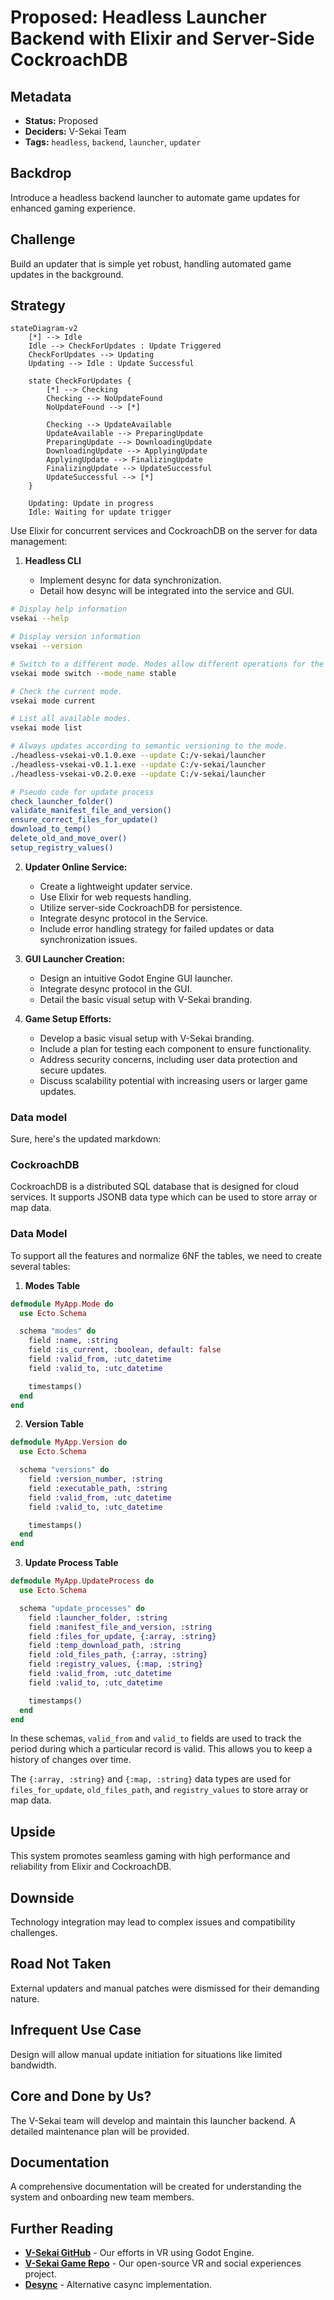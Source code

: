 # Proposed: Headless Launcher Backend with Elixir and Server-Side CockroachDB

## Metadata

- **Status:** Proposed
- **Deciders:** V-Sekai Team
- **Tags:** `headless`, `backend`, `launcher`, `updater`

## Backdrop

Introduce a headless backend launcher to automate game updates for enhanced gaming experience.

## Challenge

Build an updater that is simple yet robust, handling automated game updates in the background.

## Strategy

```mermaid
stateDiagram-v2
    [*] --> Idle
    Idle --> CheckForUpdates : Update Triggered
    CheckForUpdates --> Updating
    Updating --> Idle : Update Successful

    state CheckForUpdates {
        [*] --> Checking
        Checking --> NoUpdateFound
        NoUpdateFound --> [*]

        Checking --> UpdateAvailable
        UpdateAvailable --> PreparingUpdate
        PreparingUpdate --> DownloadingUpdate
        DownloadingUpdate --> ApplyingUpdate
        ApplyingUpdate --> FinalizingUpdate
        FinalizingUpdate --> UpdateSuccessful
        UpdateSuccessful --> [*]
    }

    Updating: Update in progress
    Idle: Waiting for update trigger
```

Use Elixir for concurrent services and CockroachDB on the server for data management:

1. **Headless CLI**

   - Implement desync for data synchronization.
   - Detail how desync will be integrated into the service and GUI.

```bash
# Display help information
vsekai --help

# Display version information
vsekai --version

# Switch to a different mode. Modes allow different operations for the software.
vsekai mode switch --mode_name stable

# Check the current mode.
vsekai mode current

# List all available modes.
vsekai mode list

# Always updates according to semantic versioning to the mode.
./headless-vsekai-v0.1.0.exe --update C:/v-sekai/launcher
./headless-vsekai-v0.1.1.exe --update C:/v-sekai/launcher
./headless-vsekai-v0.2.0.exe --update C:/v-sekai/launcher

# Pseudo code for update process
check_launcher_folder()
validate_manifest_file_and_version()
ensure_correct_files_for_update()
download_to_temp()
delete_old_and_move_over()
setup_registry_values()
```

2. **Updater Online Service:**

   - Create a lightweight updater service.
   - Use Elixir for web requests handling.
   - Utilize server-side CockroachDB for persistence.
   - Integrate desync protocol in the Service.
   - Include error handling strategy for failed updates or data synchronization issues.

3. **GUI Launcher Creation:**

   - Design an intuitive Godot Engine GUI launcher.
   - Integrate desync protocol in the GUI.
   - Detail the basic visual setup with V-Sekai branding.

4. **Game Setup Efforts:**
   - Develop a basic visual setup with V-Sekai branding.
   - Include a plan for testing each component to ensure functionality.
   - Address security concerns, including user data protection and secure updates.
   - Discuss scalability potential with increasing users or larger game updates.

### Data model

Sure, here's the updated markdown:

### CockroachDB

CockroachDB is a distributed SQL database that is designed for cloud services. It supports JSONB data type which can be used to store array or map data.

### Data Model

To support all the features and normalize 6NF the tables, we need to create several tables:

1. **Modes Table**

```elixir
defmodule MyApp.Mode do
  use Ecto.Schema

  schema "modes" do
    field :name, :string
    field :is_current, :boolean, default: false
    field :valid_from, :utc_datetime
    field :valid_to, :utc_datetime

    timestamps()
  end
end
```

2. **Version Table**

```elixir
defmodule MyApp.Version do
  use Ecto.Schema

  schema "versions" do
    field :version_number, :string
    field :executable_path, :string
    field :valid_from, :utc_datetime
    field :valid_to, :utc_datetime

    timestamps()
  end
end
```

3. **Update Process Table**

```elixir
defmodule MyApp.UpdateProcess do
  use Ecto.Schema

  schema "update_processes" do
    field :launcher_folder, :string
    field :manifest_file_and_version, :string
    field :files_for_update, {:array, :string}
    field :temp_download_path, :string
    field :old_files_path, {:array, :string}
    field :registry_values, {:map, :string}
    field :valid_from, :utc_datetime
    field :valid_to, :utc_datetime

    timestamps()
  end
end
```

In these schemas, `valid_from` and `valid_to` fields are used to track the period during which a particular record is valid. This allows you to keep a history of changes over time.

The `{:array, :string}` and `{:map, :string}` data types are used for `files_for_update`, `old_files_path`, and `registry_values` to store array or map data.

## Upside

This system promotes seamless gaming with high performance and reliability from Elixir and CockroachDB.

## Downside

Technology integration may lead to complex issues and compatibility challenges.

## Road Not Taken

External updaters and manual patches were dismissed for their demanding nature.

## Infrequent Use Case

Design will allow manual update initiation for situations like limited bandwidth.

## Core and Done by Us?

The V-Sekai team will develop and maintain this launcher backend. A detailed maintenance plan will be provided.

## Documentation

A comprehensive documentation will be created for understanding the system and onboarding new team members.

## Further Reading

- [**V-Sekai GitHub**](https://github.com/v-sekai) - Our efforts in VR using Godot Engine.
- [**V-Sekai Game Repo**](https://github.com/v-sekai/v-sekai-game) - Our open-source VR and social experiences project.
- [**Desync**](https://github.com/folbricht/desync) - Alternative casync implementation.
